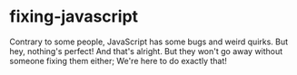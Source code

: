 # fixing-javascript
Contrary to some people, JavaScript has some bugs and weird quirks. But hey, nothing's perfect! And that's alright. But they won't go away without someone fixing them either; We're here to do exactly that!
